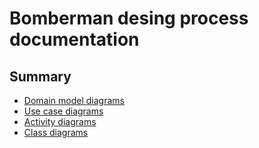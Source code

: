 # Bomberman desing process documentation

## Summary

* [Domain model diagrams](01-DomainModelDiagrams.md)
* [Use case diagrams](02-UseCaseDiagrams.md)
* [Activity diagrams](03-ActivityDiagrams.md)
* [Class diagrams](04-ClassDiagrams.md)
